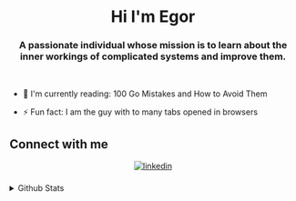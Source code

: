 <h1 align="center">Hi I'm Egor</h1>  
<h3 align="center">A passionate individual whose mission is to learn about the inner workings of complicated systems and improve them. </h3> 
<br/>
  
- :open_book: I'm currently reading: 100 Go Mistakes and How to Avoid Them

- ⚡ Fun fact: I am the guy with to many tabs opened in browsers 

## Connect with me  
<div align="center">
<a href="https://linkedin.com/in/egor-denysenko" target="_blank">
<img src=https://img.shields.io/badge/linkedin-%231E77B5.svg?&style=for-the-badge&logo=linkedin&logoColor=white alt=linkedin style="margin-bottom: 5px;" />
</a>  
</div>  
  
<br/>  

<details><summary> Github Stats </summary>


<p>&nbsp;<img align="center" src="https://github-readme-stats.vercel.app/api?username=egor-denysenko&show_icons=true&theme=gruvbox&locale=en" alt="egor-denysenko" /></p>

<p><img align="center" src="https://github-readme-streak-stats.herokuapp.com/?user=egor-denysenko&theme=dark" alt="egor-denysenko" /></p>

<p><img align="left" src="https://github-readme-stats.vercel.app/api/top-langs?username=egor-denysenko&show_icons=true&theme=gruvbox&locale=en&layout=compact" alt="egor-denysenko" /></p>
